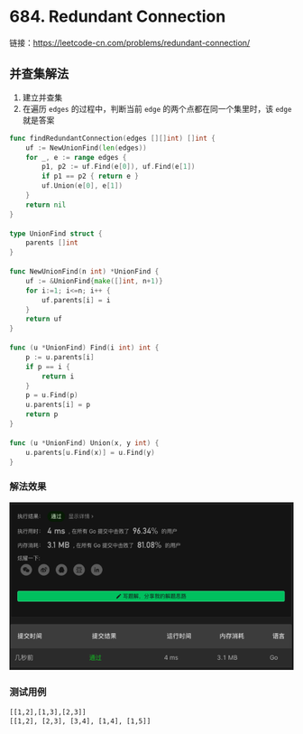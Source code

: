 # 684. Redundant Connection

链接：https://leetcode-cn.com/problems/redundant-connection/

## 并查集解法

1. 建立并查集
2. 在遍历 `edges` 的过程中，判断当前 `edge` 的两个点都在同一个集里时，该 `edge` 就是答案

```go
func findRedundantConnection(edges [][]int) []int {
    uf := NewUnionFind(len(edges))
    for _, e := range edges {
        p1, p2 := uf.Find(e[0]), uf.Find(e[1])
        if p1 == p2 { return e }
        uf.Union(e[0], e[1])
    }
    return nil
}

type UnionFind struct {
    parents []int
}

func NewUnionFind(n int) *UnionFind {
    uf := &UnionFind{make([]int, n+1)}
    for i:=1; i<=n; i++ {
        uf.parents[i] = i
    }
    return uf
}

func (u *UnionFind) Find(i int) int {
    p := u.parents[i]
    if p == i {
        return i
    }
    p = u.Find(p)
    u.parents[i] = p
    return p
}

func (u *UnionFind) Union(x, y int) {
    u.parents[u.Find(x)] = u.Find(y)
}
```

### 解法效果

![684_redundant_connection](./img/684_redundant_connection.png)

### 测试用例

```
[[1,2],[1,3],[2,3]]
[[1,2], [2,3], [3,4], [1,4], [1,5]]
```

